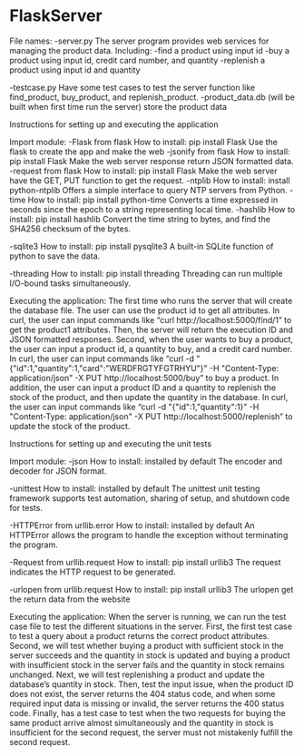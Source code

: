 # FlaskServer

File names:
-server.py
The server program provides web services for managing the product data.
Including:
        -find a product using input id
        -buy a product using input id, credit card number, and quantity
        -replenish a product using input id and quantity


-testcase.py
Have some test cases to test the server function like find_product, buy_product, and replenish_product.
-product_data.db (will be built when first time run the server)
store the product data


Instructions for setting up and executing the application


Import module:
-Flask from flask
How to install: pip install Flask
Use the flask to create the app and make the web
-jsonify from flask
How to install: pip install Flask
Make the web server response return JSON formatted data.
-request from flask
How to install: pip install Flask
Make the web server have the GET, PUT function to get the request.
-ntplib
How to install: install python-ntplib
Offers a simple interface to query NTP servers from Python.
-time
How to install: pip install python-time
Converts a time expressed in seconds since the epoch to a string representing local time.
-hashlib
How to install: pip install hashlib
Convert the time string to bytes, and find the SHA256 checksum of the bytes.

-sqlite3
How to install: pip install pysqlite3
A built-in SQLite function of python to save the data.

-threading
How to install: pip install threading
Threading can run multiple I/O-bound tasks simultaneously.

Executing the application:
The first time who runs the server that will create the database file. The user can use the product id to get all attributes. In curl, the user can input commands like
“curl http://localhost:5000/find/1” to get the product1 attributes. Then, the server will return the execution ID and JSON formatted responses. Second, when the user wants to buy a product, the user can input a product id, a quantity
to buy, and a credit card number. In curl, the user can input commands like “curl -d "{\"id\":1,\"quantity\":1,\"card\":\"WERDFRGTYFGTRHYU\"}" -H "Content-Type: application/json" -X PUT http://localhost:5000/buy” to buy a product. In addition, the user can input a product ID and a quantity to replenish the stock of the product, and then update the quantity in the database. In curl, the user can input commands like “curl -d "{\"id\":1,\"quantity\":1}" -H "Content-Type: application/json" -X PUT http://localhost:5000/replenish” to update the stock of the product.

Instructions for setting up and executing the unit tests

Import module:
-json
How to install: installed by default
The encoder and decoder for JSON format.

-unittest
How to install: installed by default
The unittest unit testing framework supports test automation, sharing of setup, and shutdown code for tests.

-HTTPError from urllib.error
How to install: installed by default
An HTTPError allows the program to handle the exception without terminating the program.

-Request from urllib.request
How to install: pip install urllib3
The request indicates the HTTP request to be generated.

-urlopen from urllib.request
How to install: pip install urllib3
The urlopen get the return data from the website

Executing the application:
When the server is running, we can run the test case file to test the different situations in the server. First, the first test case to test a query about a product returns the correct product attributes. Second, we will test whether buying a product with sufficient stock in the server succeeds and the quantity in stock is updated and buying a product with insufficient stock in the server fails and the quantity in stock remains unchanged. Next, we will test replenishing a product and update the database’s quantity in stock. Then, test the input issue, when the product ID does not exist, the server returns the 404 status code, and when some required input data is missing or invalid, the server returns the 400 status code. Finally, has a test case to test when the two requests for buying the same product arrive almost simultaneously and the quantity in stock is insufficient for the second request, the server must not mistakenly fulfill the second request.

